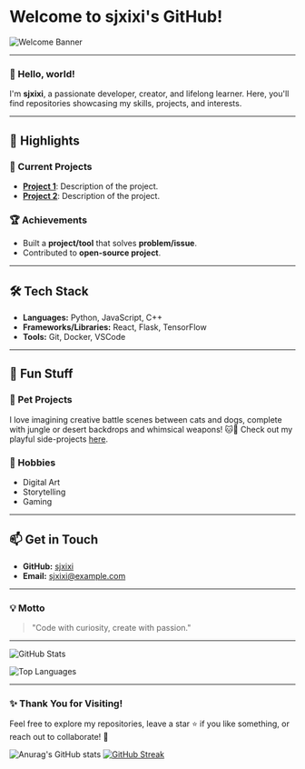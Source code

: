 # Welcome to sjxixi's GitHub! 

![Welcome Banner](https://via.placeholder.com/1200x400?text=Welcome+to+sjxixi%27s+GitHub!)

---

### 👋 Hello, world!
I'm **sjxixi**, a passionate developer, creator, and lifelong learner. Here, you'll find repositories showcasing my skills, projects, and interests.

---

## 🌟 Highlights

### 🔭 Current Projects
- [**Project 1**](https://github.com/sjxixi/project1): Description of the project.
- [**Project 2**](https://github.com/sjxixi/project2): Description of the project.

### 🏆 Achievements
- Built a **project/tool** that solves **problem/issue**.
- Contributed to **open-source project**.

---

## 🛠️ Tech Stack

- **Languages:** Python, JavaScript, C++
- **Frameworks/Libraries:** React, Flask, TensorFlow
- **Tools:** Git, Docker, VSCode

---

## 🌈 Fun Stuff

### 🐾 Pet Projects
I love imagining creative battle scenes between cats and dogs, complete with jungle or desert backdrops and whimsical weapons! 🐱🐶 Check out my playful side-projects [here](https://github.com/sjxixi/fun-projects).

### 🎨 Hobbies
- Digital Art
- Storytelling
- Gaming

---

## 📫 Get in Touch
- **GitHub:** [sjxixi](https://github.com/sjxixi)
- **Email:** sjxixi@example.com

---

### 💡 Motto
> "Code with curiosity, create with passion."

---

![GitHub Stats](https://github-readme-stats.vercel.app/api?username=sjxixi&show_icons=true&theme=radical)

![Top Languages](https://github-readme-stats.vercel.app/api/top-langs/?username=sjxixi&layout=compact&theme=radical)

---

### ✨ Thank You for Visiting!
Feel free to explore my repositories, leave a star ⭐ if you like something, or reach out to collaborate! 🚀

![Anurag's GitHub stats](https://github-readme-stats.vercel.app/api?username=sjxixi&show_icons=true&theme=radical)
[![GitHub Streak](https://github-readme-streak-stats.herokuapp.com?user=sjxixi&theme=microsoft-dark)](https://git.io/streak-stats)

